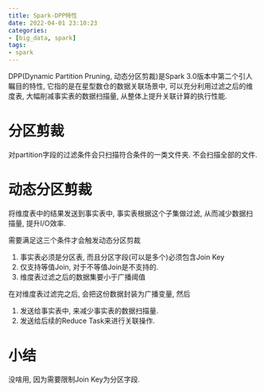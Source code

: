 ```yaml
---
title: Spark-DPP特性
date: 2022-04-01 23:10:23
categories:
- [big_data, spark]
tags: 
- spark
---
```

DPP(Dynamic Partition Pruning, 动态分区剪裁)是Spark 3.0版本中第二个引人瞩目的特性, 它指的是在星型数仓的数据关联场景中, 可以充分利用过滤之后的维度表, 大幅削减事实表的数据扫描量, 从整体上提升关联计算的执行性能.

# 分区剪裁

对partition字段的过滤条件会只扫描符合条件的一类文件夹. 不会扫描全部的文件.

# 动态分区剪裁

将维度表中的结果发送到事实表中, 事实表根据这个子集做过滤, 从而减少数据扫描量, 提升I/O效率.

需要满足这三个条件才会触发动态分区剪裁

1.  事实表必须是分区表, 而且分区字段(可以是多个)必须包含Join Key
2.  仅支持等值Join, 对于不等值Join是不支持的.
3.  维度表过滤之后的数据集要小于广播阈值

在对维度表过滤完之后, 会把这份数据封装为广播变量, 然后

1.  发送给事实表中, 来减少事实表的数据扫描量.
2.  发送给后续的Reduce Task来进行关联操作.

# 小结

没啥用, 因为需要限制Join Key为分区字段.